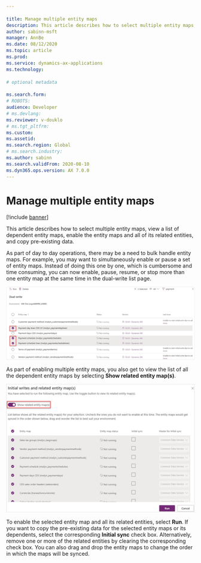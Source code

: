 ```yaml
---

title: Manage multiple entity maps
description: This article describes how to select multiple entity maps, view a list of dependent entity maps, enable the entity maps and all of its related entities, and copy pre-existing data.
author: sabinn-msft
manager: AnnBe
ms.date: 08/12/2020
ms.topic: article
ms.prod: 
ms.service: dynamics-ax-applications
ms.technology: 

# optional metadata

ms.search.form: 
# ROBOTS: 
audience: Developer
# ms.devlang: 
ms.reviewer: v-douklo
# ms.tgt_pltfrm: 
ms.custom:
ms.assetid: 
ms.search.region: Global
# ms.search.industry: 
ms.author: sabinn
ms.search.validFrom: 2020-08-10
ms.dyn365.ops.version: AX 7.0.0
---
```


# Manage multiple entity maps

[!include [banner](../../includes/banner.md)]


This article describes how to select multiple entity maps, view a list of dependent entity maps, enable the entity maps and all of its related entities, and copy pre-existing data.

As part of day to day operations, there may be a need to bulk handle entity maps. For example, you may want to simultaneously enable or pause a set of entity maps. Instead of doing this one by one, which is cumbersome and time consuming, you can now enable, pause, resume, or stop more than one entity map at the same time in the dual-write list page.

![Select multiple entity maps](media/select-multiple-entity-maps.png)
 
As part of enabling multiple entity maps, you also get to view the list of all the dependent entity maps by selecting **Show related entity map(s)**.

![Show related entity maps](media/show-related-entity-map.png)
 
To enable the selected entity map and all its related entities, select **Run**. If you want to copy the pre-existing data for the selected entity maps or its dependents, select the corresponding **Initial sync** check box. Alternatively, remove one or more of the related entities by clearing the corresponding check box. You can also drag and drop the entity maps to change the order in which the maps will be synced.
